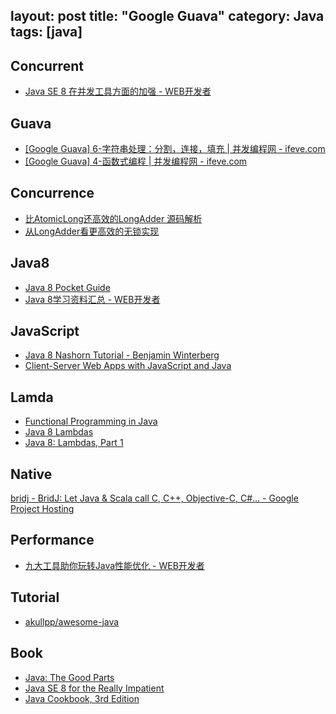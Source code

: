 layout: post
title: "Google Guava"
category: Java
tags: [java]
---
##  Concurrent

- [Java SE 8 在并发工具方面的加强 - WEB开发者](http://www.admin10000.com/document/4271.html)

## Guava

- [[Google Guava] 6-字符串处理：分割，连接，填充 | 并发编程网 - ifeve.com](http://ifeve.com/google-guava-strings/)
- [[Google Guava] 4-函数式编程 | 并发编程网 - ifeve.com](http://ifeve.com/google-guava-functional/)

## Concurrence

- [比AtomicLong还高效的LongAdder 源码解析](http://ifeve.com/atomiclong-and-longadder/)
- [从LongAdder看更高效的无锁实现](http://coolshell.cn/articles/11454.html)

## Java8

- [Java 8 Pocket Guide](http://www.salttiger.com/java-8-pocket-guide/)
- [Java 8学习资料汇总 - WEB开发者](http://www.admin10000.com/document/4616.html)

## JavaScript

- [Java 8 Nashorn Tutorial - Benjamin Winterberg](http://winterbe.com/posts/2014/04/05/java8-nashorn-tutorial)
- [Client-Server Web Apps with JavaScript and Java](http://www.salttiger.com/client-server-web-apps-with-javascript-and-java/)

## Lamda

- [Functional Programming in Java](http://www.salttiger.com/functional-programming-in-java/)
- [Java 8 Lambdas](http://www.salttiger.com/java-8-lambdas/)
- [Java 8: Lambdas, Part 1](http://ifeve.com/java-8-lambdas-part-1/)

## Native

[bridj - BridJ: Let Java & Scala call C, C++, Objective-C, C#... - Google Project Hosting](https://code.google.com/p/bridj/)

## Performance

- [九大工具助你玩转Java性能优化 - WEB开发者](http://www.admin10000.com/document/4693.html)

## Tutorial

- [akullpp/awesome-java](https://github.com/akullpp/awesome-java)

## Book

- [Java: The Good Parts](http://www.salttiger.com/java-the-good-parts/)
- [Java SE 8 for the Really Impatient](http://www.salttiger.com/java-se-8-for-the-really-impatient/)
- [Java Cookbook, 3rd Edition](http://www.salttiger.com/java-cookbook-3rd-edition/)